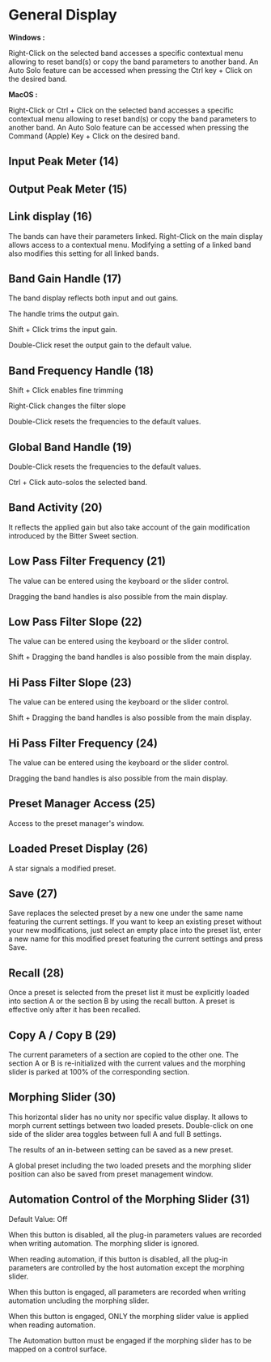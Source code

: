 # General Display

**Windows :**

Right-Click on the selected band accesses a specific contextual menu allowing to reset band(s) or copy the band 
parameters to another band. An Auto Solo feature can be accessed when pressing the Ctrl key + Click on the desired band.

**MacOS :**

Right-Click or Ctrl + Click on the selected band accesses a specific contextual menu allowing to reset band(s) or copy
the band parameters to another band. An Auto Solo feature can be accessed when pressing the Command (Apple)
Key + Click on the desired band.


## Input Peak Meter (14)

## Output Peak Meter (15)

## Link display (16)

The bands can have their parameters linked. Right-Click on the main display allows access to a contextual menu.
Modifying a setting of a linked band also modifies this setting for all linked bands.


## Band Gain Handle (17)

The band display reflects both input and out gains.

The handle trims the output gain.

Shift + Click trims the input gain.

Double-Click reset the output gain to the default value.


## Band Frequency Handle (18)

Shift + Click enables fine trimming

Right-Click changes the filter slope

Double-Click resets the frequencies to the default values.


## Global Band Handle (19)

Double-Click resets the frequencies to the default values.

Ctrl + Click auto-solos the selected band.


## Band Activity (20)

It reflects the applied gain but also take account of the gain modification introduced by the Bitter Sweet section.


## Low Pass Filter Frequency (21)

The value can be entered using the keyboard or the slider control.

Dragging the band handles is also possible from the main display.


## Low Pass Filter Slope (22)

The value can be entered using the keyboard or the slider control.

Shift + Dragging the band handles is also possible from the main display.


## Hi Pass Filter Slope (23)

The value can be entered using the keyboard or the slider control.

Shift + Dragging the band handles is also possible from the main display.


## Hi Pass Filter Frequency (24)

The value can be entered using the keyboard or the slider control.

Dragging the band handles is also possible from the main display.


## Preset Manager Access (25)

Access to the preset manager's window.

## Loaded Preset Display (26)

A star signals a modified preset.


## Save (27)

Save replaces the selected preset by a new one under the same name featuring the current settings. If you want to
keep an existing preset without your new modifications, just select an empty place into the preset list, enter a new
name for this modified preset featuring the current settings and press Save.


## Recall (28)

Once a preset is selected from the preset list it must be explicitly loaded into section A or the section B by using the
recall button. A preset is effective only after it has been recalled.


## Copy A / Copy B (29)

The current parameters of a section are copied to the other one. The section A or B is re-initialized with the current
values and the morphing slider is parked at 100% of the corresponding section.


## Morphing Slider (30)

This horizontal slider has no unity nor specific value display. It allows to morph current settings between two loaded
presets. Double-click on one side of the slider area toggles between full A and full B settings.

The results of an in-between setting can be saved as a new preset.

A global preset including the two loaded presets and the morphing slider position can also be saved from preset
management window.


## Automation Control of the Morphing Slider (31)

Default Value: Off

When this button is disabled, all the plug-in parameters values are recorded when writing automation. The morphing slider is ignored.

When reading automation, if this button is disabled, all the plug-in parameters are controlled by the host automation except the morphing slider.

When this button is engaged, all parameters are recorded when writing automation uncluding the morphing slider.

When this button is engaged, ONLY the morphing slider value is applied when reading automation.

The Automation button must be engaged if the morphing slider has to be mapped on a control surface.
